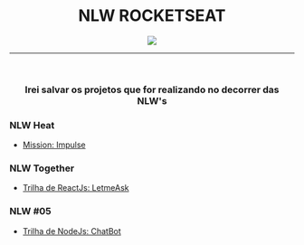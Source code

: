 <h1 align="center" ><strong>NLW ROCKETSEAT</strong></h1>

<div align="center">
  <img src="https://t2.tudocdn.net/572277?w=646&h=284" />
</div>

<hr>
<br>

<h3 align="center" ><strong>Irei salvar os projetos que for realizando no decorrer das NLW's</strong></h3>

### NLW Heat
 - <a href="https://github.com/edinelsonslima/NLW/tree/master/nlw-heat"> Mission: Impulse </a>

### NLW Together
 - <a href="https://github.com/edinelsonslima/NLW/tree/master/nlw-together">Trilha de ReactJs: LetmeAsk</a>

### NLW #05
 - <a href="https://github.com/edinelsonslima/NLW/tree/master/nlw-%2305">Trilha de NodeJs: ChatBot</a>
